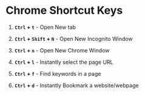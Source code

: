 # Chrome Shortcut Keys

1. **`Ctrl` + `t`** - Open New tab

2. **`Ctrl` + `Shift` + `N`** - Open New Incognito Window
3. **`Ctrl` + `n`** - Open New Chrome Window
4. **`Ctrl` + `l`** - Instantly select the page URL
5. **`Ctrl` + `f`** - Find keywords in a page
6. **`Ctrl` + `d`** - Instantly Bookmark a website/webpage